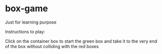 # box-game
Just for learning purpose

Instructions to play:

Click on the container box to start the green box and take it to the very end of the box without colliding with the red boxes
